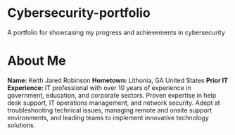 # Cybersecurity-portfolio
A portfolio for showcasing my progress and achievements in cybersecurity
# About Me
**Name:** Keith Jared Robinson
**Hometown:** Lithonia, GA United States
**Prior IT Experience:** IT professional with over 10 years of experience in government, education, and corporate sectors. Proven expertise in help desk support, IT operations management, and network security. Adept at troubleshooting technical issues, managing remote and onsite support environments, and leading teams to implement innovative technology solutions.



